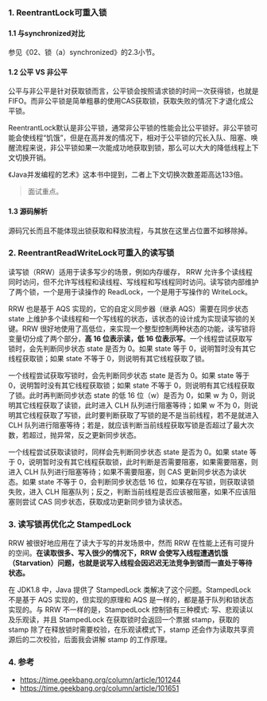 ### 1. ReentrantLock可重入锁

#### 1.1 与synchronized对比

参见《02、锁（a）synchronized》的2.3小节。

#### 1.2 公平 VS 非公平

公平与非公平是针对获取锁而言，公平锁会按照请求锁的时间一次获得锁，也就是FIFO。而非公平锁是简单粗暴的使用CAS获取锁，获取失败的情况下才退化成公平锁。

ReentrantLock默认是非公平锁，通常非公平锁的性能会比公平锁好。非公平锁可能会使线程“饥饿”，但是在高并发的情况下，相对于公平锁的冗长入队、阻塞、唤醒流程来说，非公平锁如果一次能成功地获取到锁，那么可以大大的降低线程上下文切换开销。

《Java并发编程的艺术》这本书中提到，二者上下文切换次数差距高达133倍。

> 面试重点。

#### 1.3 源码解析
源码冗长而且不能体现出锁获取和释放流程，与其放在这里占位置不如移除掉。

### 2. ReentrantReadWriteLock可重入的读写锁

读写锁（RRW）适用于读多写少的场景，例如内存缓存， RRW 允许多个读线程同时访问，但不允许写线程和读线程、写线程和写线程同时访问。读写锁内部维护了两个锁，一个是用于读操作的 ReadLock，一个是用于写操作的 WriteLock。

RRW 也是基于 AQS 实现的，它的自定义同步器（继承 AQS）需要在同步状态 state 上维护多个读线程和一个写线程的状态，该状态的设计成为实现读写锁的关键。RRW 很好地使用了高低位，来实现一个整型控制两种状态的功能，读写锁将变量切分成了两个部分，**高 16 位表示读，低 16 位表示写**。一个线程尝试获取写锁时，会先判断同步状态 state 是否为 0。如果 state 等于 0，说明暂时没有其它线程获取锁；如果 state 不等于 0，则说明有其它线程获取了锁。

一个线程尝试获取写锁时，会先判断同步状态 state 是否为 0。如果 state 等于 0，说明暂时没有其它线程获取锁；如果 state 不等于 0，则说明有其它线程获取了锁。此时再判断同步状态 state 的低 16 位（w）是否为 0，如果 w 为 0，则说明其它线程获取了读锁，此时进入 CLH 队列进行阻塞等待；如果 w 不为 0，则说明其它线程获取了写锁，此时要判断获取了写锁的是不是当前线程，若不是就进入 CLH 队列进行阻塞等待；若是，就应该判断当前线程获取写锁是否超过了最大次数，若超过，抛异常，反之更新同步状态。

一个线程尝试获取读锁时，同样会先判断同步状态 state 是否为 0。如果 state 等于 0，说明暂时没有其它线程获取锁，此时判断是否需要阻塞，如果需要阻塞，则进入 CLH 队列进行阻塞等待；如果不需要阻塞，则 CAS 更新同步状态为读状态。如果 state 不等于 0，会判断同步状态低 16 位，如果存在写锁，则获取读锁失败，进入 CLH 阻塞队列；反之，判断当前线程是否应该被阻塞，如果不应该阻塞则尝试 CAS 同步状态，获取成功更新同步锁为读状态。

### 3. 读写锁再优化之 StampedLock

RRW 被很好地应用在了读大于写的并发场景中，然而 RRW 在性能上还有可提升的空间。**在读取很多、写入很少的情况下，RRW 会使写入线程遭遇饥饿（Starvation）问题，也就是说写入线程会因迟迟无法竞争到锁而一直处于等待状态。**

在 JDK1.8 中，Java 提供了 StampedLock 类解决了这个问题。StampedLock 不是基于 AQS 实现的，但实现的原理和 AQS 是一样的，都是基于队列和锁状态实现的。与 RRW 不一样的是，StampedLock 控制锁有三种模式: 写、悲观读以及乐观读，并且 StampedLock 在获取锁时会返回一个票据 stamp，获取的 stamp 除了在释放锁时需要校验，在乐观读模式下，stamp 还会作为读取共享资源后的二次校验，后面我会讲解 stamp 的工作原理。

### 4. 参考

- https://time.geekbang.org/column/article/101244
- https://time.geekbang.org/column/article/101651